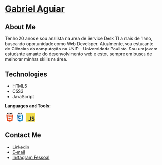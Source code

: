 # <a href="https://www.linkedin.com/in/gabriel-aguiar-994b84199/">Gabriel Aguiar</a>

## About Me

Tenho 20 anos e sou analista na area de Service Desk TI a mais de 1 ano, buscando oportunidade como Web Developer. Atualmente, sou estudante de Ciências da computação na UNIP - Universidade Paulista.
Sou um jovem estudante amante do desenvolvimento web e estou sempre em busca de melhorar minhas skills na área.

## Technologies
- HTML5
- CSS3
- JavaScript

**Languages and Tools:**

<code><img height="30" src="https://raw.githubusercontent.com/github/explore/80688e429a7d4ef2fca1e82350fe8e3517d3494d/topics/html/html.png"></code>
<code><img height="30" src="https://raw.githubusercontent.com/github/explore/80688e429a7d4ef2fca1e82350fe8e3517d3494d/topics/css/css.png"></code>
<code><img height="30" src="https://raw.githubusercontent.com/github/explore/80688e429a7d4ef2fca1e82350fe8e3517d3494d/topics/javascript/javascript.png"></code>

## Contact Me

- <a href="https://www.linkedin.com/in/gabriel-aguiar-994b84199/">Linkedin</a>
- <a href="mailto:gabriel07aguiar@outlook.com">E-mail</a>
- <a href="https://instagram.com/gabriel.s_aguiar">Instagram Pessoal</a>
